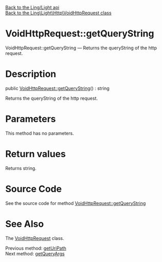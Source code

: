 [Back to the Ling/Light api](https://github.com/lingtalfi/Light/blob/master/doc/api/Ling/Light.md)<br>
[Back to the Ling\Light\Http\VoidHttpRequest class](https://github.com/lingtalfi/Light/blob/master/doc/api/Ling/Light/Http/VoidHttpRequest.md)


VoidHttpRequest::getQueryString
================



VoidHttpRequest::getQueryString — Returns the queryString of the http request.




Description
================


public [VoidHttpRequest::getQueryString](https://github.com/lingtalfi/Light/blob/master/doc/api/Ling/Light/Http/VoidHttpRequest/getQueryString.md)() : string




Returns the queryString of the http request.




Parameters
================

This method has no parameters.


Return values
================

Returns string.








Source Code
===========
See the source code for method [VoidHttpRequest::getQueryString](https://github.com/lingtalfi/Light/blob/master/Http/VoidHttpRequest.php#L44-L47)


See Also
================

The [VoidHttpRequest](https://github.com/lingtalfi/Light/blob/master/doc/api/Ling/Light/Http/VoidHttpRequest.md) class.

Previous method: [getUriPath](https://github.com/lingtalfi/Light/blob/master/doc/api/Ling/Light/Http/VoidHttpRequest/getUriPath.md)<br>Next method: [getQueryArgs](https://github.com/lingtalfi/Light/blob/master/doc/api/Ling/Light/Http/VoidHttpRequest/getQueryArgs.md)<br>

